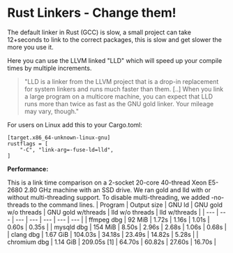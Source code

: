 # Rust Linkers - Change them! 

The default linker in Rust (GCC) is slow, a small project can take 12+seconds to link to the correct packages, this is slow and get slower the more you use it. 

Here you can use the LLVM linked "LLD" which will speed up your compile times by multiple increments.

> "LLD is a linker from the LLVM project that is a drop-in replacement for system linkers and runs much faster than them. [..] When you link a large program on a multicore machine, you can expect that LLD runs more than twice as fast as the GNU gold linker. Your mileage may vary, though."

For users on Linux add this to your Cargo.toml:
```
[target.x86_64-unknown-linux-gnu]
rustflags = [
    "-C", "link-arg=-fuse-ld=lld",
]
```

**Performance:**

This is a link time comparison on a 2-socket 20-core 40-thread Xeon E5-2680 2.80 GHz machine with an SSD drive. We ran gold and lld with or without multi-threading support. To disable multi-threading, we added -no-threads to the command lines.
| Program | Output size | GNU ld | GNU gold w/o threads | GNU gold w/threads | lld w/o threads | lld w/threads |
| --- | --- | --- | --- | --- | --- | --- |
| ffmpeg dbg | 92 MiB | 1.72s | 1.16s | 1.01s | 0.60s | 0.35s |
| mysqld dbg | 154 MiB | 8.50s | 2.96s | 2.68s | 1.06s | 0.68s |
| clang dbg | 1.67 GiB | 104.03s | 34.18s | 23.49s | 14.82s | 5.28s |
| chromium dbg | 1.14 GiB | 209.05s [1] | 64.70s | 60.82s | 27.60s | 16.70s |


